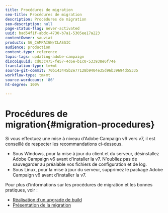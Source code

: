 ```yaml
---
title: Procédures de migration
seo-title: Procédures de migration
description: Procédures de migration
seo-description: null
page-status-flag: never-activated
uuid: bad54f1f-abdc-4730-b7a1-5305ee17a223
contentOwner: sauviat
products: SG_CAMPAIGN/CLASSIC
audience: production
content-type: reference
topic-tags: updating-adobe-campaign
discoiquuid: cd03c475-fe57-4c6e-b1c0-533938e6f74e
translation-type: tm+mt
source-git-commit: 70b143445b2e77128b9404e35d96b39694d55335
workflow-type: tm+mt
source-wordcount: '86'
ht-degree: 100%

---
```



# Procédures de migration{#migration-procedures}

Si vous effectuez une mise à niveau d&#39;Adobe Campaign v6 vers v7, il est conseillé de respecter les recommandations ci-dessous.

* Sous Windows, pour la mise à jour du client et du serveur, désinstallez Adobe Campaign v6 avant d&#39;installer la v7. N&#39;oubliez pas de sauvegarder au préalable vos fichiers de configuration et de log.
* Sous Linux, pour la mise à jour du serveur, supprimez le package Adobe Campaign v6 avant d&#39;installer la v7.

Pour plus d&#39;informations sur les procédures de migration et les bonnes pratiques, voir :

* [Réalisation d’un upgrade de build](https://helpx.adobe.com/fr/campaign/kb/acc-build-upgrade.html)
* [Présentation de la migration](../../migration/using/about-migration.md)


